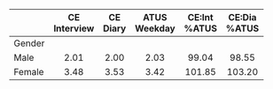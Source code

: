 
|                      | CE<br>Interview |  CE<br>Diary | ATUS<br>Weekday | CE:Int<br>%ATUS | CE:Dia<br>%ATUS |
| -------------------- | :----------: | :----------: | :----------: | :----------: | :----------: |
| Gender               |              |              |              |              |              |
| Male                 |         2.01 |         2.00 |         2.03 |        99.04 |        98.55 |
| Female               |         3.48 |         3.53 |         3.42 |       101.85 |       103.20 |

